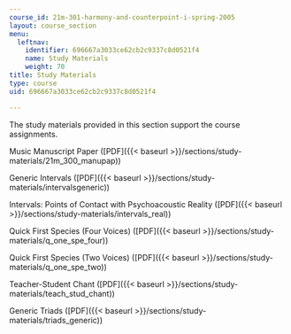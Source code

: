 ```yaml
---
course_id: 21m-301-harmony-and-counterpoint-i-spring-2005
layout: course_section
menu:
  leftnav:
    identifier: 696667a3033ce62cb2c9337c8d0521f4
    name: Study Materials
    weight: 70
title: Study Materials
type: course
uid: 696667a3033ce62cb2c9337c8d0521f4

---
```


The study materials provided in this section support the course assignments.

Music Manuscript Paper ([PDF]({{< baseurl >}}/sections/study-materials/21m_300_manupap))

Generic Intervals ([PDF]({{< baseurl >}}/sections/study-materials/intervalsgeneric))

Intervals: Points of Contact with Psychoacoustic Reality ([PDF]({{< baseurl >}}/sections/study-materials/intervals_real))

Quick First Species (Four Voices) ([PDF]({{< baseurl >}}/sections/study-materials/q_one_spe_four))

Quick First Species (Two Voices) ([PDF]({{< baseurl >}}/sections/study-materials/q_one_spe_two))

Teacher-Student Chant ([PDF]({{< baseurl >}}/sections/study-materials/teach_stud_chant))

Generic Triads ([PDF]({{< baseurl >}}/sections/study-materials/triads_generic))